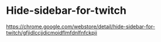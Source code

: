 # Hide-sidebar-for-twitch
https://chrome.google.com/webstore/detail/hide-sidebar-for-twitch/gfjidlccjjdicmoidflmfdnlfnfckpji
